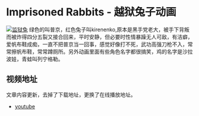 # Imprisoned Rabbits - 越狱兔子动画

[![监狱兔](https://attachment.soulteary.com/2008/04/10/142_m20081817571.jpg "监狱兔")](https://attachment.soulteary.com/2008/04/10/142_m20081817571.jpg) 绿色的叫普京，红色兔子叫kirenenko,原本是黑手党老大，被手下背叛而被炸得四分五裂又接合回来，平时安静，但必要时性情暴躁无人可敌，有洁癖，爱帆布鞋成痴，一直不把普京当一回事，感觉好像打不死，武功高强刀枪不入，常常擦帆布鞋，常常蹲厕所。另外动画里面有些角色名字都很搞笑，鸡的名字是沙拉波娃，青蛙叫列宁格勒。 

## 视频地址

文章内容更新，去掉了下载地址，更换了在线播放地址。

- [youtube](https://www.youtube.com/watch?v=DEGCav252Mw)

